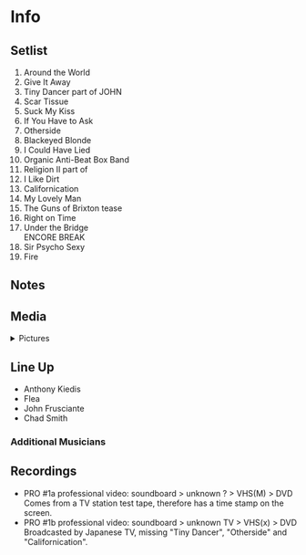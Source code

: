 # Info

## Setlist

1. Around the World
2. Give It Away
3. Tiny Dancer part of JOHN
4. Scar Tissue
5. Suck My Kiss
6. If You Have to Ask
7. Otherside
8. Blackeyed Blonde
9. I Could Have Lied
10. Organic Anti-Beat Box Band
11. Religion II part of
12. I Like Dirt
13. Californication
14. My Lovely Man
15. The Guns of Brixton tease
16. Right on Time
17. Under the Bridge
<br>ENCORE BREAK
18. Sir Psycho Sexy
19. Fire

## Notes

## Media 

<details>
  <summary>Pictures</summary>
  <!--<img alt="Setlist" title="Setlist" src="_.jpg" height="200" />
  <img alt="Clipping" title="Clipping" src="_.jpg" height="200" />
  <img alt="Flyer" title="Flyer" src="_.jpg" height="200" />-->
</details>

## Line Up

* Anthony Kiedis
* Flea
* John Frusciante
* Chad Smith

### Additional Musicians

## Recordings

* PRO #1a professional video: soundboard > unknown ? > VHS(M) > DVD Comes from a TV station test tape, therefore has a time stamp on the screen. 
* PRO #1b professional video: soundboard > unknown TV > VHS(x) > DVD Broadcasted by Japanese TV, missing "Tiny Dancer", "Otherside" and "Californication".

